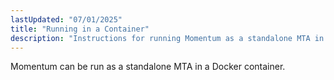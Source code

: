 ```yaml
---
lastUpdated: "07/01/2025"
title: "Running in a Container"
description: "Instructions for running Momentum as a standalone MTA in a containerized environment based on Docker."
---
```


Momentum can be run as a standalone MTA in a Docker container.
